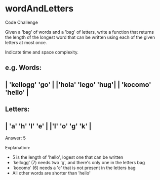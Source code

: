 # wordAndLetters
Code Challenge

Given a 'bag' of words and a 'bag' of letters, write a
function that returns the length of the longest word that
can be written using each of the given letters at most
once.

Indicate time and space complexity.

e.g.
Words:
------------------------------
| 'kellogg' 'go'       |
|'hola' 'lego' 'hug'|
| 'kocomo' 'hello' |
------------------------------

Letters:
-----------------------
| 'a' 'h' 'l' 'e' |
|'l' 'o' 'g' 'k'  |
-----------------------

Answer: 5

Explanation:
* 5 is the length of 'hello', logest one that can be written
* 'kellogg' (7) needs two 'g', and there's only one in the letters bag
* 'kocomo' (6) needs a 'c' that is not present in the letters bag
* All other words are shorter than 'hello'
